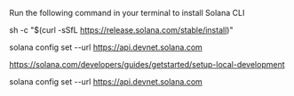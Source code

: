Run the following command in your terminal to install Solana CLI

sh -c "$(curl -sSfL https://release.solana.com/stable/install)"

solana config set --url https://api.devnet.solana.com

https://solana.com/developers/guides/getstarted/setup-local-development

solana config set --url https://api.devnet.solana.com
